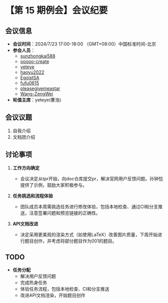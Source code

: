 # 【第 15 期例会】会议纪要

## 会议信息
- **会议时间**：2024/7/23 17:00-18:00 （GMT+08:00）中国标准时间-北京
- **参会人员**：
  - [sunzhongkai588](https://github.com/sunzhongkai588)
  - [ooooo-create](https://github.com/ooooo-create)
  - [yeteye](https://github.com/yeteye)
  - [haoyu2022](https://github.com/haoyu2022)
  - [EgoistSA](https://github.com/EgoistSA)
  - [fufu0615](https://github.com/fufu0615)
  - [pleasegivemeastar](https://github.com/pleasegivemeastar)
  - [Wang-ZengWei](https://github.com/Wang-ZengWei)
- **轮值主席**：yeteye(曹浩)

## 会议议题
1. 自我介绍
2. 文档团介绍

## 讨论事项

1. **工作方向确定**
   - 会议决定从tpr开始，向doc仓库提交pr，解决官网用户反馈问题。孙钟恺提供了示例，鼓励大家积极参与。

2. **任务挑选和流程体验**
   - 团队成员本周需挑选任务进行修改体验，包括本地检查、通过CI和分支推送，注意签署问题和预览链接的正确性。

3. **API文档改进**
   - 决定采用更美观的渲染方式（如使用LaTeX）改善图片质量，下周开始进行题目创作，并考虑将部分题目作为001的题目。

## TODO
- **任务分配**
  - 解决用户反馈问题
  - 完成热身任务
  - 体验任务流程，包括本地检查、CI和分支推送
  - 改进API文档渲染，开始题目创作